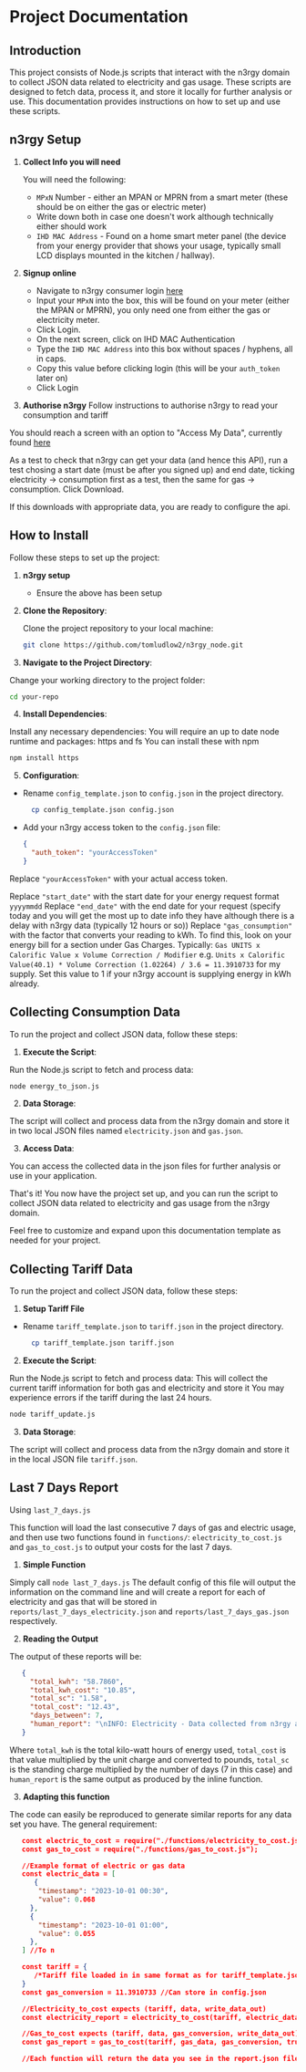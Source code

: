 # Project Documentation

## Introduction

This project consists of Node.js scripts that interact with the n3rgy domain to collect JSON data related to electricity and gas usage. These scripts are designed to fetch data, process it, and store it locally for further analysis or use. This documentation provides instructions on how to set up and use these scripts.

## n3rgy Setup
1. **Collect Info you will need**

   You will need the following:
   - `MPxN` Number - either an MPAN or MPRN from a smart meter (these should be on either the gas or electric meter)
   - Write down both in case one doesn't work although technically either should work
   - `IHD MAC Address` - Found on a home smart meter panel (the device from your energy provider that shows your usage, typically small LCD displays mounted in the kitchen / hallway).

2. **Signup online**

   - Navigate to n3rgy consumer login [here](https://data.n3rgy.com/consumer-login)
   - Input your `MPxN` into the box, this will be found on your meter (either the MPAN or MPRN), you only need one from either the gas or electricity meter. 
   - Click Login.
   - On the next screen, click on IHD MAC Authentication 
   - Type the `IHD MAC Address` into this box without spaces / hyphens, all in caps. 
   - Copy this value before clicking login (this will be your `auth_token` later on)
   - Click Login

3. **Authorise n3rgy**
Follow instructions to authorise n3rgy to read your consumption and tariff

You should reach a screen with an option to "Access My Data", currently found [here](https://data.n3rgy.com/consumer/download-data)

As a test to check that n3rgy can get your data (and hence this API), run a test chosing a start date (must be after you signed up) and end date, ticking electricity -> consumption first as a test, then the same for gas -> consumption. Click Download.

If this downloads with appropriate data, you are ready to configure the api.


## How to Install

Follow these steps to set up the project:

1. **n3rgy setup**

   - Ensure the above has been setup


2. **Clone the Repository**:

   Clone the project repository to your local machine:

   ```bash
   git clone https://github.com/tomludlow2/n3rgy_node.git
   ```


3. **Navigate to the Project Directory**:

Change your working directory to the project folder:


   ```bash
   cd your-repo
   ```

4. **Install Dependencies**:

Install any necessary dependencies:
You will require an up to date node runtime and packages: https and fs
You can install these with npm
   
   ```bash
   npm install https
   ```

5. **Configuration**:

- Rename `config_template.json` to `config.json`  in the project directory.
   ```bash
     cp config_template.json config.json
     ```

- Add your n3rgy access token to the `config.json` file:

  ```json
  {
    "auth_token": "yourAccessToken"
  }
  ```

Replace `"yourAccessToken"` with your actual access token.

Replace `"start_date"` with the start date for your energy request format `yyyymmdd`
Replace `"end_date"` with the end date for your request (specify today and you will get the most up to date info they have although there is a delay with n3rgy data (typically 12 hours or so))
Replace `"gas_consumption"` with the factor that converts your reading to kWh. To find this, look on your energy bill for a section under Gas Charges. Typically: `Gas UNITS x Calorific Value x Volume Correction / Modifier`  e.g. `Units x Calorific Value(40.1) * Volume Correction (1.02264) / 3.6 = 11.3910733` for my supply. 
Set this value to 1 if your n3rgy account is supplying energy in kWh already. 

## Collecting Consumption Data

To run the project and collect JSON data, follow these steps:

1. **Execute the Script**:

Run the Node.js script to fetch and process data:

   ```bash
   node energy_to_json.js
   ```

2. **Data Storage**:

The script will collect and process data from the n3rgy domain and store it in two local JSON files named `electricity.json` and `gas.json`.

3. **Access Data**:

You can access the collected data in the json files for further analysis or use in your application.

That's it! You now have the project set up, and you can run the script to collect JSON data related to electricity and gas usage from the n3rgy domain.

Feel free to customize and expand upon this documentation template as needed for your project.


## Collecting Tariff Data

To run the project and collect JSON data, follow these steps:

1. **Setup Tariff File**
- Rename `tariff_template.json` to `tariff.json`  in the project directory.
   ```bash
     cp tariff_template.json tariff.json
     ```

2. **Execute the Script**:

Run the Node.js script to fetch and process data:
This will collect the current tariff information for both gas and electricity and store it
You may experience errors if the tariff during the last 24 hours.

   ```bash
   node tariff_update.js
   ```

3. **Data Storage**:

The script will collect and process data from the n3rgy domain and store it in the local JSON file `tariff.json`.


## Last 7 Days Report

Using `last_7_days.js`

This function will load the last consecutive 7 days of gas and electric usage, and then use two functions found in `functions/`:  `electricity_to_cost.js`  and `gas_to_cost.js`  to output your costs for the last 7 days. 

1. **Simple Function**

Simply call `node last_7_days.js`
The default config of this file will output the information on the command line and will create a report for each of electricity and gas that will be stored in `reports/last_7_days_electricity.json` and `reports/last_7_days_gas.json` respectively. 

2. **Reading the Output**

The output of these reports will be:
```json
   {
     "total_kwh": "58.7860",
     "total_kwh_cost": "10.85",
     "total_sc": "1.58",
     "total_cost": "12.43",
     "days_between": 7,
     "human_report": "\nINFO: Electricity - Data collected from n3rgy api\nD..."
   }
```

Where `total_kwh` is the total kilo-watt hours of energy used, `total_cost` is that value multiplied by the unit charge and converted to pounds, `total_sc` is the standing charge multiplied by the number of days (7 in this case) and `human_report` is the same output as produced by the inline function.

3. **Adapting this function**

The code can easily be reproduced to generate similar reports for any data set you have. The general requirement:

```json
   const electric_to_cost = require("./functions/electricity_to_cost.js");
   const gas_to_cost = require("./functions/gas_to_cost.js");

   //Example format of electric or gas data
   const electric_data = [
      {
       "timestamp": "2023-10-01 00:30",
       "value": 0.068
     },
     {
       "timestamp": "2023-10-01 01:00",
       "value": 0.055
     },
   ] //To n

   const tariff = {
      /*Tariff file loaded in in same format as for tariff_template.json - either manually or programatically complete*/
   }
   const gas_conversion = 11.3910733 //Can store in config.json

   //Electricity_to_cost expects (tariff, data, write_data_out)
   const electricity_report = electricity_to_cost(tariff, electric_data, true);

   //Gas_to_cost expects (tariff, data, gas_conversion, write_data_out)
   const gas_report = gas_to_cost(tariff, gas_data, gas_conversion, true);

   //Each function will return the data you see in the report.json files
```